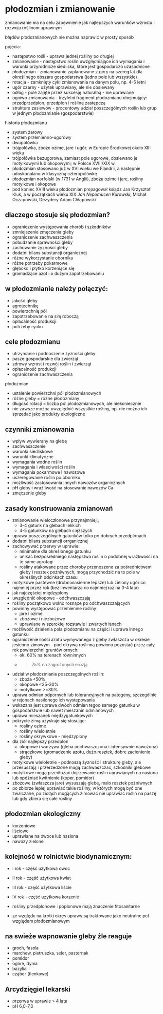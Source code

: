 # płodozmian i zmianowanie


zmianowanie ma na celu zapewnienie jak najlepszych warunków wzrostu i rozwoju roślinom uprawnym

błędów płodozmianowych nie można naprawić w prosty sposób

pojęcia:
- następstwo rośli - uprawa jednej rośliny po drugiej
- zmianowanie - następstwo roślin uwzględniające ich wymagania i warunki przyrodnicze siedliska, które jest gospodarczo uzasadnione
- płodozmian - zmianowanie zaplanowane z góry na szereg lat dla określinego obszaru gospodarstwa (jedno pole lub wszystkie)
- rotacja - zamknięty cykl zmianowania na danym polu, np. 4-5 letni
- ugór czarny - użytek uprawiany, ale nie obsiewany
- odłóg - pole zajęte przez sukcesję naturalną - nie uprawiane
- ogniwo zmianowania - trzyletni fragment płodozmianu obejmujący: przedprzedplon, przedplon i roślinę zastępczą
- struktura zasiewów - procentowy udział poszczególnych roślin lub grup w jednym płodozmianie (gospodarstwie)

historia płodozmianu

- system żarowy
- system przemienno-ugorowy
- dwupolówka
- trójpolówka, zboże ozime, jare i ugór; w Europie Środkowej około XIII wieku
- trójpolówka bezugorowa, zamiast pole ugorowe, obsiewano je motylkowymi lub okopowymi; w Polsce XVIII/XIX w.
- płodozmian stosowano już w XVI wieku we Flandrii, a następnie udoskonalano w klasyczną czteropolówkę
- płodozmian norfolski (w 1731 w Anglii), zboża ozime i jare, rośliny motylkowe i okopowe
- pod koniec XVIII wieku płodozmian propagował ksiądz Jan Krzysztof Kluk, a w początkach wieku XIX *Jan Nepomucen Kurowski*, Michał Oczapowski, Dezydery Adam Chłapowski

## dlaczego stosuje się płodozmian?
- ograniczenie występowania chorób i szkodników
- zmniejszenie zmęczenia gleby
- ograniczenie zachwaszczenia
- pobudzanie sprawności gleby
- zachowanie żyzności gleby
- dodatni bilans substancji organicznej
- różne wykorzystanie obornika
- różne potrzeby pokarmowe
- głęboko i płytko korzeniące się
- gromadzące azot i o dużym zapotrzebowaniu


## w płodozmianie należy połączyć:
- jakość gleby
- agrotechnikę
- powierzchnię pól
- zapotrzebowanie na siłę roboczą
- opłacalność produkcji
- potrzeby rynku

## cele płodozmianu
- utrzymanie i podnoszenie żyzności gleby
- pasze gospodarskie dla zwierząt
- zdrowy wzrost i rozwój roślin i zwierząt
- opłacalność produkcji
- ograniczenie zachwaszczenia

płodozmian
- ustalenie powierzchni pól płodozmianowych
- różne gleby = różne płodozmiany
- długość rotacji = liczba pól płodozmianowych, ale niekoniecznie
- nie zawsze możńa uwzględnić wszystkie rośłiny, np. nie można ich sprzedać jako produkty ekologiczne

## czynniki zmianowania
- wpływ wywierany na glebę
- zachwaszczenie
- warunki siedliskowe
- warunki klimatyczne
- wymagania wodne roślin
- wymagania i właściwości roślin
- wymagania pokarmowe i nawozowe
- uszeregowanie roślin po oborniku
- możliwość zastosowania innych nawozów organicznych
- pH gleby i wrażliwość na stosowanie nawozów Ca
- zmęczenie gleby

## zasady konstruowania zmianowań
- zmianowanie wieloczłonowe przynajmniej:;
	- 3-4 gatunk na glebach lekkich
	- 4-5 gatunków na glebach cięższych
- uprawa poszczególnych gatunków tylko po dobrych przedplonach
- dodatni bilans substancji orrganicznej
- zachowywać przerwy w uprawie:
	- minimalne dla określonego gatunku
	- unikać bezpośredniego następstwa roślin o podobnej wrażliwości na te same agrofagi
	- rośliny atakowane przez choroby przenoszone za pośrednictwem gleby i resztek pożniwnych, mogą przychodzić na to pole w określinych odcinkach czasu
- motylkowe pastewne (drobnonasienne lepsze) lub zielony ugór co najmniej przez rok (bez inwentarza co najmniej raz na 3-4 lata)
- jak najczęściej międzyplony
- uwzględnić okopowe - odchwaszczają
- rośliny początkowo wolno rosnące po odchwaszczających
- powinny występować przemiennie rośliny
	- jare i ozime
	- zbożowe i niezbożowe
	- uprawiane w szerokiej rozstawie i zwartych łanach
- możliwość dzielenia pola płodozmianu na części i uprawa innego gatunku
- ograniczenie ilości azotu wymywanego z gleby zwłaszcza w okresie jesienno zimowym - pod okrywą roślinną powinno pozostać przez cały rok powierzchni gruntów ornych:
	- ok. 60% na terenach równinnych
	- >75% na zagrożonych erozją
- udział w płodozmianie poszczególnych roślin:
	- zboża <50%
	- okopowe <25-30%
	- motylkowe >=30%
- uprawa odmian odpornych lub tolerancyjnych na patogeny, szczególnie w rejonach nasilonego ich występowania
- wskazana jest uprawa dwóch odmian tegoo samego gatunku w gospodarstwie lub nawet mieszanin odmianowych
- uprawa mieszanek międzygatunkowych
- pokrycie zimą uzyskuje się stosując:
	- rośliny ozime
	- rośliny wieloletnie
	- rośliny okrywkowe - międzyplony
- dla ziół najlepszy przedplon
	- okopowe i warzywa (gleba odchwaszczona i intensywnie nawożona)
	- strączkowe (gromadzenie azotu, dużo resztek, dobre zacienienie gleby)
- motylkowe wieloletnie - podnoszą żyzność i strukturę gleby, ale przesuszają i przerzedzone mogą zachwaszczać, szkodniki glebowe
- motylkowe mogą przedłużać dojrzewanie roślin uprawianych na nasiona lub opóźniać kwitnienie (koper, pomidor)
- zbożowe (zwłaszcza jare) wysuszają glebę, mało resztek pożniwnych
- po zbiorze lepiej uprawiać takie rośliny, w których mogą być one zwalczane, po ziołąch mogących zimować nie uprawiać roslin na paszę lub gdy zbiera się całe rośliny

## płodozmian ekologiczny
- korzeniowe
- liściowe
- uprawiane na owoce lub nasiona
- nawozy zielone

## kolejność w rolnictwie biodynamicznym:
- I rok - część użytkowa owoc
- II rok - część użytkowa kwiat
- III rok - część użytkowa liście
- IV rok - część użytkowa korzenie

- rośliny przedplonowe i poplonowe mają znaczenie fitosanitarne
- ze względu na krótki okres uprawy są traktowane jako neutralne pof względem płodozmianowym

## na swieże wapnowanie gleby źle reaguje
- groch, fasola
- marchew, pietruszka, seler, pasternak
- pomidor
- ogóre, dynia
- bazylia
- cząber (tlenkowe)

## Arcydzięgiel lekarski
- przerwa w uprawie > 4 lata
- pH 6,0-7,0
